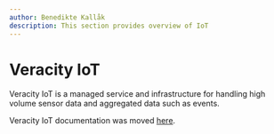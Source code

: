 ```yaml
---
author: Benedikte Kallåk
description: This section provides overview of IoT
---
```


# Veracity IoT

Veracity IoT is a managed service and infrastructure for handling high volume sensor data and aggregated data such as events.

Veracity IoT documentation was moved [here](../../iot/iot.md).
